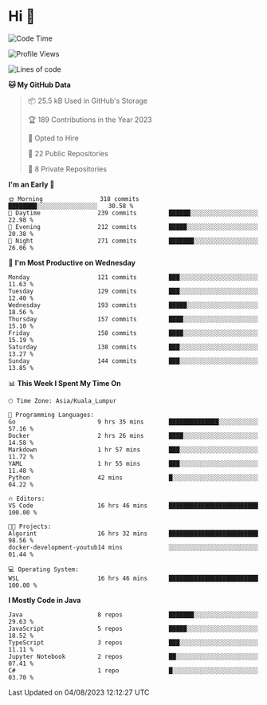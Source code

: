 <h1>Hi 👋</h1>

<!--START_SECTION:waka-->
![Code Time](http://img.shields.io/badge/Code%20Time-301%20hrs%2017%20mins-blue)

![Profile Views](http://img.shields.io/badge/Profile%20Views-5-blue)

![Lines of code](https://img.shields.io/badge/From%20Hello%20World%20I%27ve%20Written-1.1%20million%20lines%20of%20code-blue)

**🐱 My GitHub Data** 

> 📦 25.5 kB Used in GitHub's Storage 
 > 
> 🏆 189 Contributions in the Year 2023
 > 
> 💼 Opted to Hire
 > 
> 📜 22 Public Repositories 
 > 
> 🔑 8 Private Repositories 
 > 
**I'm an Early 🐤** 

```text
🌞 Morning                318 commits         ████████░░░░░░░░░░░░░░░░░   30.58 % 
🌆 Daytime                239 commits         ██████░░░░░░░░░░░░░░░░░░░   22.98 % 
🌃 Evening                212 commits         █████░░░░░░░░░░░░░░░░░░░░   20.38 % 
🌙 Night                  271 commits         ███████░░░░░░░░░░░░░░░░░░   26.06 % 
```
📅 **I'm Most Productive on Wednesday** 

```text
Monday                   121 commits         ███░░░░░░░░░░░░░░░░░░░░░░   11.63 % 
Tuesday                  129 commits         ███░░░░░░░░░░░░░░░░░░░░░░   12.40 % 
Wednesday                193 commits         █████░░░░░░░░░░░░░░░░░░░░   18.56 % 
Thursday                 157 commits         ████░░░░░░░░░░░░░░░░░░░░░   15.10 % 
Friday                   158 commits         ████░░░░░░░░░░░░░░░░░░░░░   15.19 % 
Saturday                 138 commits         ███░░░░░░░░░░░░░░░░░░░░░░   13.27 % 
Sunday                   144 commits         ███░░░░░░░░░░░░░░░░░░░░░░   13.85 % 
```


📊 **This Week I Spent My Time On** 

```text
🕑︎ Time Zone: Asia/Kuala_Lumpur

💬 Programming Languages: 
Go                       9 hrs 35 mins       ██████████████░░░░░░░░░░░   57.16 % 
Docker                   2 hrs 26 mins       ████░░░░░░░░░░░░░░░░░░░░░   14.58 % 
Markdown                 1 hr 57 mins        ███░░░░░░░░░░░░░░░░░░░░░░   11.72 % 
YAML                     1 hr 55 mins        ███░░░░░░░░░░░░░░░░░░░░░░   11.48 % 
Python                   42 mins             █░░░░░░░░░░░░░░░░░░░░░░░░   04.22 % 

🔥 Editors: 
VS Code                  16 hrs 46 mins      █████████████████████████   100.00 % 

🐱‍💻 Projects: 
Algorint                 16 hrs 32 mins      █████████████████████████   98.56 % 
docker-development-youtub14 mins             ░░░░░░░░░░░░░░░░░░░░░░░░░   01.44 % 

💻 Operating System: 
WSL                      16 hrs 46 mins      █████████████████████████   100.00 % 
```

**I Mostly Code in Java** 

```text
Java                     8 repos             ███████░░░░░░░░░░░░░░░░░░   29.63 % 
JavaScript               5 repos             █████░░░░░░░░░░░░░░░░░░░░   18.52 % 
TypeScript               3 repos             ███░░░░░░░░░░░░░░░░░░░░░░   11.11 % 
Jupyter Notebook         2 repos             ██░░░░░░░░░░░░░░░░░░░░░░░   07.41 % 
C#                       1 repo              █░░░░░░░░░░░░░░░░░░░░░░░░   03.70 % 
```




 Last Updated on 04/08/2023 12:12:27 UTC
<!--END_SECTION:waka-->
